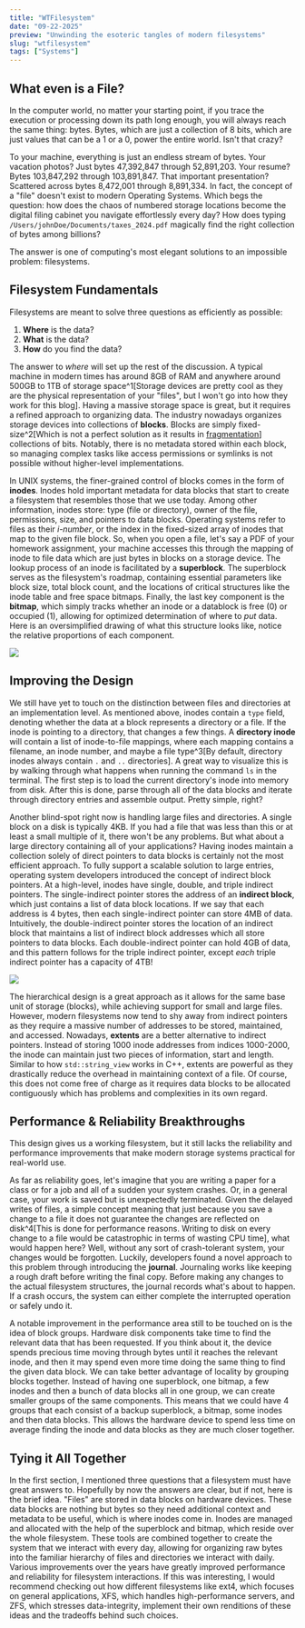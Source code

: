```yaml
---
title: "WTFilesystem"
date: "09-22-2025"
preview: "Unwinding the esoteric tangles of modern filesystems"
slug: "wtfilesystem"
tags: ["Systems"]
---
```


## What even is a File?

In the computer world, no matter your starting point, if you trace the execution or processing down its path long enough, you will always reach the same thing: bytes. Bytes, which are just a collection of 8 bits, which are just values that can be a 1 or a 0, power the entire world. Isn't that crazy?

To your machine, everything is just an endless stream of bytes. Your vacation photos? Just bytes 47,392,847 through 52,891,203. Your resume? Bytes 103,847,292 through 103,891,847. That important presentation? Scattered across bytes 8,472,001 through 8,891,334. In fact, the concept of a "file" doesn't exist to modern Operating Systems. Which begs the question: how does the chaos of numbered storage locations become the digital filing cabinet you navigate effortlessly every day? How does typing `/Users/johnDoe/Documents/taxes_2024.pdf` magically find the right collection of bytes among billions?

The answer is one of computing's most elegant solutions to an impossible problem: filesystems.

## Filesystem Fundamentals

Filesystems are meant to solve three questions as efficiently as possible:

1. **Where** is the data?
1. **What** is the data?
1. **How** do you find the data?

The answer to _where_ will set up the rest of the discussion. A typical machine in modern times has around 8GB of RAM and anywhere around 500GB to 1TB of storage space^1[Storage devices are pretty cool as they are the physical representation of your "files", but I won't go into how they work for this blog]. Having a massive storage space is great, but it requires a refined approach to organizing data. The industry nowadays organizes storage devices into collections of **blocks**. Blocks are simply fixed-size^2[Which is not a perfect solution as it results in [fragmentation](https://en.wikipedia.org/wiki/File_system_fragmentation)] collections of bits. Notably, there is no metadata stored within each block, so managing complex tasks like access permissions or symlinks is not possible without higher-level implementations.

In UNIX systems, the finer-grained control of blocks comes in the form of **inodes**. Inodes hold important metadata for data blocks that start to create a filesystem that resembles those that we use today. Among other information, inodes store: type (file or directory), owner of the file, permissions, size, and pointers to data blocks. Operating systems refer to files as their _i-number_, or the index in the fixed-sized array of inodes that map to the given file block. So, when you open a file, let's say a PDF of your homework assignment, your machine accesses this through the mapping of inode to file data which are just bytes in blocks on a storage device. The lookup process of an inode is facilitated by a **superblock**. The superblock serves as the filesystem's roadmap, containing essential parameters like block size, total block count, and the locations of critical structures like the inode table and free space bitmaps. Finally, the last key component is the **bitmap**, which simply tracks whether an inode or a datablock is free (0) or occupied (1), allowing for optimized determination of where to _put_ data. Here is an oversimplified drawing of what this structure looks like, notice the relative proportions of each component.

![](/blog-images/wtfilesystem/filesystem-design.png)

## Improving the Design

We still have yet to touch on the distinction between files and directories at an implementation level. As mentioned above, inodes contain a `type` field, denoting whether the data at a block represents a directory or a file. If the inode is pointing to a directory, that changes a few things. A **directory inode** will contain a list of inode-to-file mappings, where each mapping contains a filename, an inode number, and maybe a file type^3[By default, directory inodes always contain `.` and `..` directories]. A great way to visualize this is by walking through what happens when running the command `ls` in the terminal. The first step is to load the current directory's inode into memory from disk. After this is done, parse through all of the data blocks and iterate through directory entries and assemble output. Pretty simple, right?

Another blind-spot right now is handling large files and directories. A single block on a disk is typically 4KB. If you had a file that was less than this or at least a small multiple of it, there won't be any problems. But what about a large directory containing all of your applications? Having inodes maintain a collection solely of direct pointers to data blocks is certainly not the most efficient approach. To fully support a scalable solution to large entries, operating system developers introduced the concept of indirect block pointers. At a high-level, inodes have single, double, and triple indirect pointers. The single-indirect pointer stores the address of an **indirect block**, which just contains a list of data block locations. If we say that each address is 4 bytes, then each single-indirect pointer can store 4MB of data. Intuitively, the double-indirect pointer stores the location of an indirect block that maintains a list of indirect block addresses which all store pointers to data blocks. Each double-indirect pointer can hold 4GB of data, and this pattern follows for the triple indirect pointer, except _each_ triple indirect pointer has a capacity of 4TB!

![](/blog-images/wtfilesystem/indirect-pointers-inode.png)

The hierarchical design is a great approach as it allows for the same base unit of storage (blocks), while achieving support for small and large files. However, modern filesystems now tend to shy away from indirect pointers as they require a massive number of addresses to be stored, maintained, and accessed. Nowadays, **extents** are a better alternative to indirect pointers. Instead of storing 1000 inode addresses from indices 1000-2000, the inode can maintain just two pieces of information, start and length. Similar to how `std::string_view` works in C++, extents are powerful as they drastically reduce the overhead in maintaining context of a file. Of course, this does not come free of charge as it requires data blocks to be allocated contiguously which has problems and complexities in its own regard.

## Performance & Reliability Breakthroughs

This design gives us a working filesystem, but it still lacks the reliability and performance improvements that make modern storage systems practical for real-world use.

As far as reliability goes, let's imagine that you are writing a paper for a class or for a job and all of a sudden your system crashes. Or, in a general case, your work is saved but is unexpectedly terminated. Given the delayed writes of files, a simple concept meaning that just because you save a change to a file it does not guarantee the changes are reflected on disk^4[This is done for performance reasons. Writing to disk on every change to a file would be catastrophic in terms of wasting CPU time], what would happen here? Well, without any sort of crash-tolerant system, your changes would be forgotten. Luckily, developers found a novel approach to this problem through introducing the **journal**. Journaling works like keeping a rough draft before writing the final copy. Before making any changes to the actual filesystem structures, the journal records what's about to happen. If a crash occurs, the system can either complete the interrupted operation or safely undo it.

A notable improvement in the performance area still to be touched on is the idea of block groups. Hardware disk components take time to find the relevant data that has been requested. If you think about it, the device spends precious time moving through bytes until it reaches the relevant inode, and then it may spend even more time doing the same thing to find the given data block. We can take better advantage of locality by grouping blocks together. Instead of having one superblock, one bitmap, a few inodes and then a bunch of data blocks all in one group, we can create smaller groups of the same components. This means that we could have 4 groups that each consist of a backup superblock, a bitmap, some inodes and then data blocks. This allows the hardware device to spend less time on average finding the inode and data blocks as they are much closer together.

## Tying it All Together

In the first section, I mentioned three questions that a filesystem must have great answers to. Hopefully by now the answers are clear, but if not, here is the brief idea. "Files" are stored in data blocks on hardware devices. These data blocks are nothing but bytes so they need additional context and metadata to be useful, which is where inodes come in. Inodes are managed and allocated with the help of the superblock and bitmap, which reside over the whole filesystem. These tools are combined together to create the system that we interact with every day, allowing for organizing raw bytes into the familiar hierarchy of files and directories we interact with daily. Various improvements over the years have greatly improved performance and reliability for filesystem interactions. If this was interesting, I would recommend checking out how different filesystems like ext4, which focuses on general applications, XFS, which handles high-performance servers, and ZFS, which stresses data-integrity, implement their own renditions of these ideas and the tradeoffs behind such choices.
